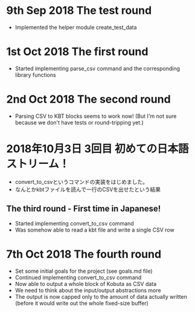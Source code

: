 # 9th Sep 2018 The test round
- Implemented the helper module create_test_data

# 1st Oct 2018 The first round
- Started implementing parse_csv command and the corresponding library functions

# 2nd Oct 2018 The second round
- Parsing CSV to KBT blocks seems to work now!
(But I'm not sure because we don't have tests or round-tripping yet.)

# 2018年10月3日 3回目 初めての日本語ストリーム！
- convert_to_csvというコマンドの実装をはじめました。
- なんとかkbtファイルを読んで一行のCSVを出せたという結果

## The third round - First time in Japanese!
- Started implementing convert_to_csv command
- Was somehow able to read a kbt file and write a single CSV row

# 7th Oct 2018 The fourth round
- Set some initial goals for the project (see goals.md file)
- Continued implementing convert_to_csv command
- Now able to output a whole block of Kobuta as CSV data
- We need to think about the input/output abstractions more
- The output is now capped only to the amount of data actually written
(before it would write out the whole fixed-size buffer)